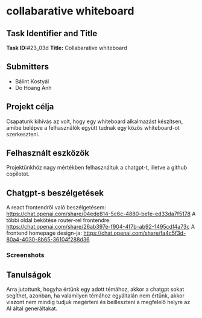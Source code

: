 # collabarative whiteboard

## Task Identifier and Title
**Task ID:**#23_03d
**Title:** Collabarative whiteboard

## Submitters
- Bálint Kostyál
- Do Hoang Anh 

## Projekt célja
Csapatunk kihívás az volt, hogy egy whiteboard alkalmazást készítsen, amibe belépve a felhasználók együtt tudnak egy közös whiteboard-ot szerkeszteni. 

## Felhasznált eszközök
Projektünkhöz nagy mértékben felhasználtuk a chatgpt-t, illetve a github copilotot. 

## Chatgpt-s beszélgetések
A react frontendről való beszélgetésem: https://chat.openai.com/share/04ede814-5c6c-4880-be1e-ed33da7f5178
A többi oldal bekötése router-rel frontendre: https://chat.openai.com/share/26ab397e-f904-4f7b-ab92-1495cdf4a73c
A frontend homepage design-ja: https://chat.openai.com/share/fa4c5f3d-80a4-4030-8b65-36104f288d36

### Screenshots


## Tanulságok
Arra jutottunk, hogyha értünk egy adott témához, akkor a chatgpt sokat segíthet, azonban, ha valamilyen témához egyáltalán nem értünk, akkor viszont nem mindig tudjuk megérteni és beilleszteni a megfelelő helyre az AI által generáltakat.

